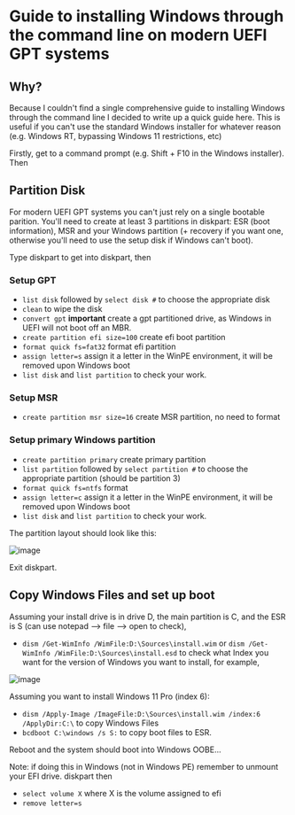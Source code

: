# Guide to installing Windows through the command line on modern UEFI GPT systems
## Why?
Because I couldn't find a single comprehensive guide to installing Windows through the command line I decided to write up a quick guide here. This is useful if you can't use the standard Windows installer for whatever reason (e.g. Windows RT, bypassing Windows 11 restrictions, etc)

Firstly, get to a command prompt (e.g. Shift + F10 in the Windows installer). Then

## Partition Disk
For modern UEFI GPT systems you can't just rely on a single bootable parition. You'll need to create at least 3 partitions in diskpart: ESR (boot information), MSR and your Windows partition (+ recovery if you want one, otherwise you'll need to use the setup disk if Windows can't boot).

Type diskpart to get into diskpart, then

### Setup GPT

 - `list disk` followed by `select disk #` to choose the appropriate disk
 - `clean` to wipe the disk
 - `convert gpt` **important** create a gpt partitioned drive, as Windows in UEFI will not boot off an MBR.
 - `create partition efi size=100` create efi boot partition
 - `format quick fs=fat32` format efi partition
 - `assign letter=s` assign it a letter in the WinPE environment, it will be removed upon Windows boot
 - `list disk` and `list partition` to check your work.

### Setup MSR
 - `create partition msr size=16` create MSR partition, no need to format

### Setup primary Windows partition
 - `create partition primary` create primary partition
 - `list partition` followed by `select partition #` to choose the appropriate partition (should be partition 3)
 - `format quick fs=ntfs` format 
 - `assign letter=c` assign it a letter in the WinPE environment, it will be removed upon Windows boot
 - `list disk` and `list partition` to check your work.

The partition layout should look like this:

![image](https://user-images.githubusercontent.com/24475790/174222251-6feba2b9-3ad1-4166-88a6-805fe729f20c.png)

Exit diskpart.

## Copy Windows Files and set up boot
Assuming your install drive is in drive D, the main partition is C, and the ESR is S (can use notepad --> file --> open to check), 
 - `dism /Get-WimInfo /WimFile:D:\Sources\install.wim` or `dism /Get-WimInfo /WimFile:D:\Sources\install.esd` to check what Index you want for the version of Windows you want to install, for example, 

![image](https://user-images.githubusercontent.com/24475790/174222787-fce2cafb-9d71-4edd-8e9c-42855faa684e.png)

Assuming you want to install Windows 11 Pro (index 6):
 - `dism /Apply-Image /ImageFile:D:\Sources\install.wim /index:6 /ApplyDir:C:\` to copy Windows Files
 - `bcdboot C:\windows /s S:` to copy boot files to ESR.

Reboot and the system should boot into Windows OOBE...

Note: if doing this in Windows (not in Windows PE) remember to unmount your EFI drive. diskpart then 
 - `select volume X` where X is the volume assigned to efi
 - `remove letter=s`
